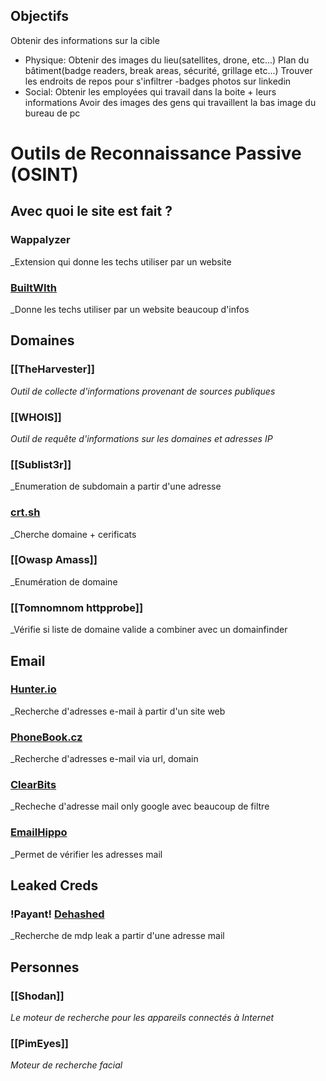 
## Objectifs

Obtenir des informations sur la cible 

- Physique:
		Obtenir des images du lieu(satellites, drone, etc...)
		Plan du bâtiment(badge readers, break areas, sécurité, grillage etc...)
		Trouver les endroits de repos pour s'infiltrer 
		-badges photos sur linkedin 
- Social:
		Obtenir les employées qui travail dans la boite + leurs informations
		Avoir des images des gens qui travaillent la bas 
		image du bureau de pc 


# Outils de Reconnaissance Passive (OSINT)

## Avec quoi le site est fait ?
###  Wappalyzer

_Extension qui donne les techs utiliser par un website

### [BuiltWIth](https://builtwith.com/)

_Donne les techs utiliser par un website beaucoup d'infos

## Domaines 

### [[TheHarvester]]

_Outil de collecte d'informations provenant de sources publiques_

### [[WHOIS]]

_Outil de requête d'informations sur les domaines et adresses IP_

### [[Sublist3r]]

_Enumeration de subdomain a partir d'une adresse 

### [crt.sh](https://crt.sh/)

_Cherche domaine + cerificats 

### [[Owasp Amass]]

_Enumération de domaine 

### [[Tomnomnom httpprobe]]

_Vérifie si liste de domaine valide a combiner avec un domainfinder


## Email

###  [Hunter.io](https://hunter.io/)

_Recherche d'adresses e-mail à partir d'un site web

### [PhoneBook.cz](https://phonebook.cz/)

_Recherche d'adresses e-mail via url, domain 

### [ClearBits](https://clearbit.com/)

_Recheche d'adresse mail only google avec beaucoup de filtre 


### [EmailHippo](https://tools.emailhippo.com/)

_Permet de vérifier les adresses mail


## Leaked Creds

### !Payant! [Dehashed](https://dehashed.com/)

_Recherche de mdp leak a partir d'une adresse mail

## Personnes

### [[Shodan]]

_Le moteur de recherche pour les appareils connectés à Internet_

### [[PimEyes]]

_Moteur de recherche facial_